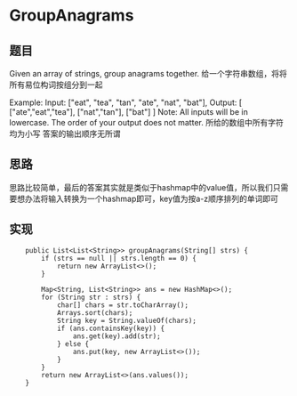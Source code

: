 # GroupAnagrams

## 题目
Given an array of strings, group anagrams together.
给一个字符串数组，将将所有易位构词按组分到一起

Example:
Input: ["eat", "tea", "tan", "ate", "nat", "bat"],
Output:
[
  ["ate","eat","tea"],
  ["nat","tan"],
  ["bat"]
]
Note:
All inputs will be in lowercase.
The order of your output does not matter.
所给的数组中所有字符均为小写
答案的输出顺序无所谓
 
## 思路  
思路比较简单，最后的答案其实就是类似于hashmap中的value值，所以我们只需要想办法将输入转换为一个hashmap即可，key值为按a-z顺序排列的单词即可

## 实现 
```
    public List<List<String>> groupAnagrams(String[] strs) {
        if (strs == null || strs.length == 0) {
            return new ArrayList<>();
        }

        Map<String, List<String>> ans = new HashMap<>();
        for (String str : strs) {
            char[] chars = str.toCharArray();
            Arrays.sort(chars);
            String key = String.valueOf(chars);
            if (ans.containsKey(key)) {
                ans.get(key).add(str);
            } else {
                ans.put(key, new ArrayList<>());
            }
        }
        return new ArrayList<>(ans.values());
    }
```
